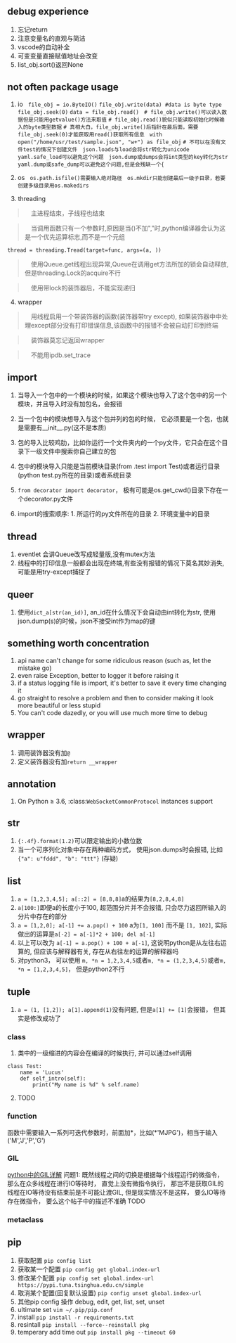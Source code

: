 ## debug experience
1. 忘记return
2. 注意变量名的直观与简洁
3. vscode的自动补全
4. 可变变量直接赋值地址会改变
5. list_obj.sort()返回None



## not often package usage
1. io
&#160;
`file_obj = io.ByteIO()`
`file_obj.write(data) #data is byte type`
`file_obj.seek(0)`
`data = file_obj.read()`
&#160;
`# file_obj.write()可以读入数据但是只能用getvalue()方法来取值`
`# file_obj.read()貌似只能读取初始化时候输入的byte类型数据`
`# 真相大白，file_obj.write()后指针在最后面，需要file_obj.seek(0)才能获取用read()获取所有信息`
&#160;
`with open("/home/usr/test/sample.json", "w+") as file_obj`
`# 不可以在没有文件test的情况下创建文件`
&#160;
`json.loads与load会将str转化为unicode`
`yaml.safe_load可以避免这个问题`
&#160;
`json.dump或dumps会将int类型的key转化为str `
`yaml.dump或safe_dump可以避免这个问题,但是会残缺一个{`

2. os
&#160;
`os.path.isfile()需要输入绝对路径`
&#160;
`os.mkdir只能创建最后一级子目录，若要创建多级目录用os.makedirs`

&#160;
3. threading
> &emsp;主进程结束，子线程也结束

> &emsp;当调用函数只有一个参数时,原因是当()不加","时,python编译器会认为这是一个优先运算标志,而不是一个元组

`thread = threading.Tread(target=func, args=(a, ))`

> &emsp;使用Queue.get线程出现异常,Queue在调用get方法所加的锁会自动释放,但是threading.Lock的acquire不行

> &emsp;使用带lock的装饰器后，不能实现递归

4. wrapper
> &emsp;用线程启用一个带装饰器的函数(装饰器带try except), 如果装饰器中中处理except部分没有打印错误信息,该函数中的报错不会被自动打印到终端

> &emsp;装饰器莫忘记返回wrapper

> &emsp;不能用ipdb.set_trace

## import
1. 当导入一个包中的一个模块的时候，如果这个模块也导入了这个包中的另一个模块，并且导入时没有加包名，会报错
2. 当一个包中的模块想导入与这个包并列的包的时候， 它必须要是一个包，也就是需要有__init__.py(这不是本质)
3. 包的导入比较鸡肋，比如你运行一个文件夹内的一个py文件，它只会在这个目录下一级文件中搜索你自己建立的包
4. 包中的模块导入只能是当前模块目录(from .test import Test)或者运行目录(python test.py所在的目录)或者系统目录
5. `from decorator import decorator`， 极有可能是os.get_cwd()目录下存在一个decorator.py文件

6. import的搜索顺序: 1. 所运行的py文件所在的目录 2. 环境变量中的目录

## thread
1. eventlet 会讲Queue改写成轻量版,没有mutex方法
2. 线程中的打印信息一般都会出现在终端,有些没有报错的情况下莫名其妙消失,可能是用try-except捕捉了

## queer

1. 使用`dict_a[str(an_id)]`, an_id在什么情况下会自动由int转化为str, 使用json.dump(s)的时候，json不接受int作为map的键

## something worth concentration
1. api name can't change for some ridiculous reason (such as, let the mistake go)
2. even raise Exception, better to logger it before raising it
3. if a status logging file is import, it's better to save it every time changing it
4. go straight to resolve a problem and then to consider making it look more beautiful or less stupid
5. You can't code dazedly, or you will use much more time to debug

## wrapper
1. 调用装饰器没有加`@`
2. 定义装饰器没有加`return __wrapper`

## annotation
1. On Python ≥ 3.6, :class:`WebSocketCommonProtocol` instances support


## str
1. `{:.4f}.format(1.2)`可以限定输出的小数位数
2. 当一个可序列化对象中存在两种编码方式， 使用json.dumps时会报错, 比如`{"a": u"fddd", "b": "ttt"}` (存疑)


## list
1. `a = [1,2,3,4,5]; a[::2] = [8,8,8]`a的结果为`[8,2,8,4,8]`
2. `a[100:]`即便a的长度小于100, 超范围分片并不会报错, 只会尽力返回所输入的分片中存在的部分
3. `a = [1,2,0]; a[-1] += a.pop() + 100` a为`[1, 100]` 而不是 `[1, 102]`, 实际做出的运算是`a[-2] = a[-1]*2 + 100; del a[-1]`
4. 以上可以改为 `a[-1] = a.pop() + 100 + a[-1]`, 这说明python是从左往右运算的, 但应该与解释器有关, 存在从右往左的运算的解释器吗
5. 对python3， 可以使用 `m, *n = 1,2,3,4,5`或者`m, *n = (1,2,3,4,5)`或者`m, *n = [1,2,3,4,5]`， 但是python2不行

## tuple

1. `a = (1, [1,2]); a[1].append(1)`没有问题, 但是`a[1] += [1]`会报错， 但其实是修改成功了

### class
1. 类中的一级缩进的内容会在编译的时候执行, 并可以通过self调用
```
class Test:
    name = 'Lucus'
    def self_intro(self):
        print("My name is %d" % self.name)
```
2. TODO
### function

函数中需要输入一系列可迭代参数时，前面加*，比如(*'MJPG')，相当于输入('M','J','P','G')

### GIL
[python中的GIL详解](https://www.cnblogs.com/SuKiWX/p/8804974.html)
问题1: 既然线程之间的切换是根据每个线程运行的微指令， 那么在众多线程在进行IO等待时， 直觉上没有微指令执行， 
    那岂不是获取GIL的线程在IO等待没有结束前是不可能让渡GIL, 但是现实情况不是这样， 要么IO等待存在微指令， 
    要么这个帖子中的描述不准确 TODO


### metaclass

## pip
1. 获取配置
`pip config list`
2. 获取某一个配置
`pip config get global.index-url`
3. 修改某个配置
`pip config set global.index-url https://pypi.tuna.tsinghua.edu.cn/simple`
4. 取消某个配置(回复默认设置)
`pip config unset global.index-url`
5. 其他pip config 操作 debug, edit, get, list, set, unset
6. ultimate set
`vim ~/.pip/pip.conf`
7. install
`pip install -r requirements.txt`
8. resintall
`pip install --force--reinstall pkg`
9. temperary add time out
`pip install pkg --timeout 60`